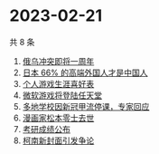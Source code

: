 # 2023-02-21

共 8 条

<!-- BEGIN -->
<!-- 最后更新时间 Tue Feb 21 2023 22:07:38 GMT+0800 (China Standard Time) -->

1. [俄乌冲突即将一周年](https://www.zhihu.com/search?q=%E4%BF%84%E4%B9%8C%E5%86%B2%E7%AA%81%E5%8D%B3%E5%B0%86%E4%B8%80%E5%91%A8%E5%B9%B4)
1. [日本 66% 的高端外国人才是中国人](https://www.zhihu.com/search?q=%E6%97%A5%E6%9C%AC%2066%25%20%E7%9A%84%E9%AB%98%E7%AB%AF%E5%A4%96%E5%9B%BD%E4%BA%BA%E6%89%8D%E6%98%AF%E4%B8%AD%E5%9B%BD%E4%BA%BA)
1. [个人游戏生涯喜好表](https://www.zhihu.com/search?q=%E4%B8%AA%E4%BA%BA%E6%B8%B8%E6%88%8F%E7%94%9F%E6%B6%AF%E5%96%9C%E5%A5%BD%E8%A1%A8)
1. [微软游戏将登陆任天堂](https://www.zhihu.com/search?q=%E5%BE%AE%E8%BD%AF%E6%B8%B8%E6%88%8F%E5%B0%86%E7%99%BB%E9%99%86%E4%BB%BB%E5%A4%A9%E5%A0%82)
1. [多地学校因新冠甲流停课，专家回应](https://www.zhihu.com/search?q=%E5%A4%9A%E5%9C%B0%E5%AD%A6%E6%A0%A1%E5%9B%A0%E6%96%B0%E5%86%A0%E7%94%B2%E6%B5%81%E5%81%9C%E8%AF%BE%EF%BC%8C%E4%B8%93%E5%AE%B6%E5%9B%9E%E5%BA%94)
1. [漫画家松本零士去世](https://www.zhihu.com/search?q=%E6%BC%AB%E7%94%BB%E5%AE%B6%E6%9D%BE%E6%9C%AC%E9%9B%B6%E5%A3%AB%E5%8E%BB%E4%B8%96)
1. [考研成绩公布](https://www.zhihu.com/search?q=%E8%80%83%E7%A0%94%E6%88%90%E7%BB%A9%E5%85%AC%E5%B8%83)
1. [柯南新封面引发争论](https://www.zhihu.com/search?q=%E6%9F%AF%E5%8D%97%E6%96%B0%E5%B0%81%E9%9D%A2%E5%BC%95%E5%8F%91%E4%BA%89%E8%AE%BA)

<!-- END -->
